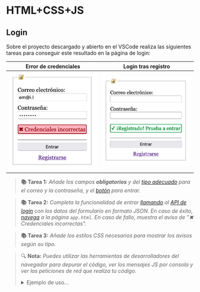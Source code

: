 # HTML+CSS+JS
## Login

Sobre el proyecto descargado y abierto en el VSCode realiza las siguientes tareas para conseguir este resultado en la página de login:

| Error de credenciales | Login tras registro |
|-----------------------|---------------------|
| ![Aviso error](./img/login.credenciales.png "Credenciales incorrectas") | ![Aviso éxito](./img/login.registrado.png "Tras registrarse") |

> **📚 Tarea 1:** _Añade los campos **obligatorios** y del [tipo adecuado](https://developer.mozilla.org/en-US/docs/Web/HTML/Element/input#input_types) para el correo y la contraseña, y el [botón](https://developer.mozilla.org/en-US/docs/Web/HTML/Element/input/submit) para entrar._

> **📚 Tarea 2:** _Completa la funcionalidad de entrar [llamando](https://developer.mozilla.org/en-US/docs/Web/API/fetch#examples) al [API de login](intro.md) con los datos del formulario en formato JSON. En caso de éxito, [navega](https://developer.mozilla.org/en-US/docs/Web/API/Location/href) a la página `app.html`. En caso de fallo, muestra el aviso de "✖︎ Credenciales incorrectas"._

> **📚 Tarea 3:** _Añade los estilos CSS necesarios para mostrar los avisos según su tipo._

> 🔍 **Nota:** _Puedes utilizar las herramientas de desarrolladores del navegador para depurar el código, ver los mensajes JS por consola y ver las peticiones de red que realiza tu código._
> <details><summary>Ejemplo de uso...</summary>
> <object type="image/gif" data="./img/login.herramientas.gif" width="100%"></object>
> </details>